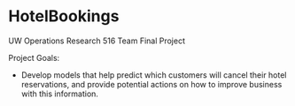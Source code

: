 # HotelBookings
UW Operations Research 516 Team Final Project

Project Goals: 
* Develop models that help predict which customers will cancel their hotel reservations, and provide potential actions on how to improve business with this information.
